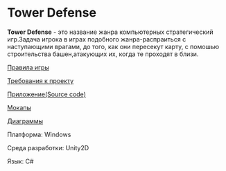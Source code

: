 # Tower Defense
**Tower Defense** - это название жанра компьютерных стратегический игр.Задача игрока в играх подобного жанра-распраиться с наступающими врагами, до того, как они пересекут карту, с помошью строительства башен,атакующих их, когда те проходят в близи.

[Правила игры](https://github.com/danila16030/Tower-defence/blob/master/Документация/Правила%20игры.md)

[Требования к проекту](https://github.com/danila16030/Tower-defence/blob/master/%D0%94%D0%BE%D0%BA%D1%83%D0%BC%D0%B5%D0%BD%D1%82%D0%B0%D1%86%D0%B8%D1%8F/%D0%A2%D1%80%D0%B5%D0%B1%D0%BE%D0%B2%D0%B0%D0%BD%D0%B8%D1%8F%20%D0%BA%20%D0%BF%D1%80%D0%BE%D0%B5%D0%BA%D1%82%D1%83.md)

[Приложение(Source code)](https://github.com/danila16030/Tower-defence/tree/master/TowerDefence/Assets/Scripts)

[Мокапы](https://github.com/danila16030/Tower-defence/tree/master/%D0%9C%D0%BE%D0%BA%D0%B0%D0%BF%D1%8B)

[Диаграммы](https://github.com/danila16030/Tower-defence/tree/master/%D0%94%D0%B8%D0%B0%D0%B3%D1%80%D0%B0%D0%BC%D0%BC%D1%8B)

Платформа: Windows

Среда разработки: Unity2D

Язык: C#

